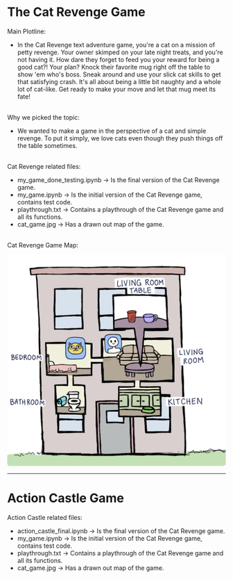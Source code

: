 # The Cat Revenge Game

Main Plotline:
* In the Cat Revenge text adventure game, you're a cat on a mission of petty revenge.
Your owner skimped on your late night treats, and you're not having it. How dare they
forget to feed you your reward for being a good cat?! Your plan? Knock their favorite
mug right off the table to show 'em who's boss. Sneak around and use your slick cat
skills to get that satisfying crash. It's all about being a little bit naughty and a
whole lot of cat-like. Get ready to make your move and let that mug meet its fate!

<br> Why we picked the topic:
* We wanted to make a game in the perspective of a cat and simple revenge.
To put it simply, we love cats even though they push things off the table sometimes.

<br> Cat Revenge related files:
- my_game_done_testing.ipynb ->  Is the final version of the Cat Revenge game.
- my_game.ipynb -> Is the initial version of the Cat Revenge game, contains test code.
- playthrough.txt -> Contains a playthrough of the Cat Revenge game and all its functions.
- cat_game.jpg -> Has a drawn out map of the game.

<!-- ![cat_game.jpg](cat_game.jpg) -->
<br> Cat Revenge Game Map:

<img src="cat_game.jpg" alt="Cat game" width="700"/>

***
# Action Castle Game

Action Castle related files:
- action_castle_final.ipynb ->  Is the final version of the Cat Revenge game.
- my_game.ipynb -> Is the initial version of the Cat Revenge game, contains test code.
- playthrough.txt -> Contains a playthrough of the Cat Revenge game and all its functions.
- cat_game.jpg -> Has a drawn out map of the game.
